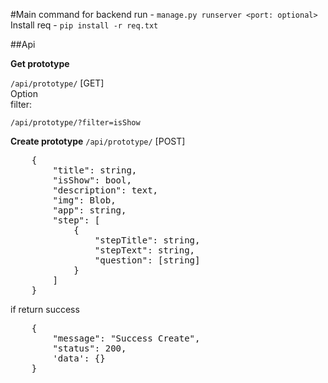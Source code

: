 #Main command for backend
run - `manage.py runserver <port: optional>`<br>
Install req - `pip install -r req.txt`

##Api

**Get prototype**<br>

`/api/prototype/` [GET] <br>
Option<br>
filter:
    
    /api/prototype/?filter=isShow   

**Create prototype**
`/api/prototype/` [POST]<br>
<pre>
    {
        "title": string,
        "isShow": bool,
        "description": text,
        "img": Blob,
        "app": string,
        "step": [
            {
                "stepTitle": string,
                "stepText": string,
                "question": [string]
            }
        ]
    }
</pre>
if return success
<pre>
    {
        "message": "Success Create",
        "status": 200,
        'data': {}
    }    
</pre>